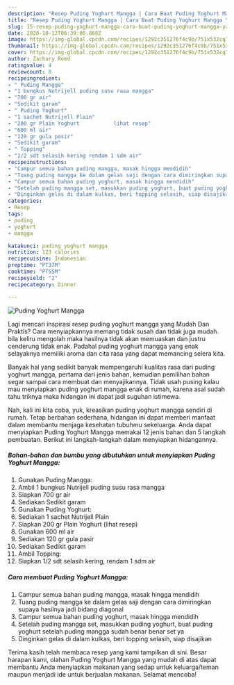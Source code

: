 ```yaml
---
description: "Resep Puding Yoghurt Mangga | Cara Buat Puding Yoghurt Mangga Yang Enak Dan Lezat"
title: "Resep Puding Yoghurt Mangga | Cara Buat Puding Yoghurt Mangga Yang Enak Dan Lezat"
slug: 15-resep-puding-yoghurt-mangga-cara-buat-puding-yoghurt-mangga-yang-enak-dan-lezat
date: 2020-10-12T06:39:06.860Z
image: https://img-global.cpcdn.com/recipes/1292c351276f4c9b/751x532cq70/puding-yoghurt-mangga-foto-resep-utama.jpg
thumbnail: https://img-global.cpcdn.com/recipes/1292c351276f4c9b/751x532cq70/puding-yoghurt-mangga-foto-resep-utama.jpg
cover: https://img-global.cpcdn.com/recipes/1292c351276f4c9b/751x532cq70/puding-yoghurt-mangga-foto-resep-utama.jpg
author: Zachary Reed
ratingvalue: 4
reviewcount: 8
recipeingredient:
- " Puding Mangga"
- "1 bungkus Nutrijell puding susu rasa mangga"
- "700 gr air"
- "Sedikit garam"
- " Puding Yoghurt"
- "1 sachet Nutrijell Plain"
- "200 gr Plain Yoghurt           lihat resep"
- "600 ml air"
- "120 gr gula pasir"
- "Sedikit garam"
- " Topping"
- "1/2 sdt selasih kering rendam 1 sdm air"
recipeinstructions:
- "Campur semua bahan puding mangga, masak hingga mendidih"
- "Tuang puding mangga ke dalam gelas saji dengan cara dimiringkan supaya hasilnya jadi bidang diagonal"
- "Campur semua bahan puding yoghurt, masak hingga mendidih"
- "Setelah puding mangga set, masukkan puding yoghurt, buat puding yoghurt setelah puding mangga sudah benar benar set ya"
- "Dinginkan gelas di dalam kulkas, beri topping selasih, siap disajikan"
categories:
- Resep
tags:
- puding
- yoghurt
- mangga

katakunci: puding yoghurt mangga 
nutrition: 123 calories
recipecuisine: Indonesian
preptime: "PT37M"
cooktime: "PT55M"
recipeyield: "2"
recipecategory: Dinner

---
```



![Puding Yoghurt Mangga](https://img-global.cpcdn.com/recipes/1292c351276f4c9b/751x532cq70/puding-yoghurt-mangga-foto-resep-utama.jpg)

Lagi mencari inspirasi resep puding yoghurt mangga yang Mudah Dan Praktis? Cara menyiapkannya memang tidak susah dan tidak juga mudah. bila keliru mengolah maka hasilnya tidak akan memuaskan dan justru cenderung tidak enak. Padahal puding yoghurt mangga yang enak selayaknya memiliki aroma dan cita rasa yang dapat memancing selera kita.



Banyak hal yang sedikit banyak mempengaruhi kualitas rasa dari puding yoghurt mangga, pertama dari jenis bahan, kemudian pemilihan bahan segar sampai cara membuat dan menyajikannya. Tidak usah pusing kalau mau menyiapkan puding yoghurt mangga enak di rumah, karena asal sudah tahu triknya maka hidangan ini dapat jadi suguhan istimewa.


Nah, kali ini kita coba, yuk, kreasikan puding yoghurt mangga sendiri di rumah. Tetap berbahan sederhana, hidangan ini dapat memberi manfaat dalam membantu menjaga kesehatan tubuhmu sekeluarga. Anda dapat menyiapkan Puding Yoghurt Mangga memakai 12 jenis bahan dan 5 langkah pembuatan. Berikut ini langkah-langkah dalam menyiapkan hidangannya.

<!--inarticleads1-->

##### Bahan-bahan dan bumbu yang dibutuhkan untuk menyiapkan Puding Yoghurt Mangga:

1. Gunakan  Puding Mangga:
1. Ambil 1 bungkus Nutrijell puding susu rasa mangga
1. Siapkan 700 gr air
1. Sediakan Sedikit garam
1. Gunakan  Puding Yoghurt:
1. Sediakan 1 sachet Nutrijell Plain
1. Siapkan 200 gr Plain Yoghurt           (lihat resep)
1. Gunakan 600 ml air
1. Sediakan 120 gr gula pasir
1. Sediakan Sedikit garam
1. Ambil  Topping:
1. Siapkan 1/2 sdt selasih kering, rendam 1 sdm air




<!--inarticleads2-->

##### Cara membuat Puding Yoghurt Mangga:

1. Campur semua bahan puding mangga, masak hingga mendidih
1. Tuang puding mangga ke dalam gelas saji dengan cara dimiringkan supaya hasilnya jadi bidang diagonal
1. Campur semua bahan puding yoghurt, masak hingga mendidih
1. Setelah puding mangga set, masukkan puding yoghurt, buat puding yoghurt setelah puding mangga sudah benar benar set ya
1. Dinginkan gelas di dalam kulkas, beri topping selasih, siap disajikan




Terima kasih telah membaca resep yang kami tampilkan di sini. Besar harapan kami, olahan Puding Yoghurt Mangga yang mudah di atas dapat membantu Anda menyiapkan makanan yang sedap untuk keluarga/teman maupun menjadi ide untuk berjualan makanan. Selamat mencoba!
